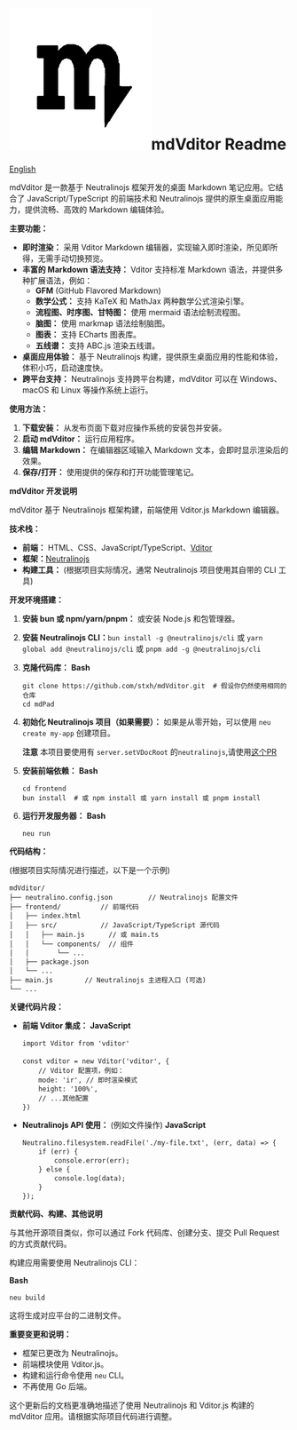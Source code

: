 # ![](resources/icons/appicon.png)**mdVditor Readme**

[English](README.md)

mdVditor 是一款基于 Neutralinojs 框架开发的桌面 Markdown 笔记应用。它结合了 JavaScript/TypeScript 的前端技术和 Neutralinojs 提供的原生桌面应用能力，提供流畅、高效的 Markdown 编辑体验。

**主要功能：**

* **即时渲染：** 采用 Vditor Markdown 编辑器，实现输入即时渲染，所见即所得，无需手动切换预览。
* **丰富的 Markdown 语法支持：** Vditor 支持标准 Markdown 语法，并提供多种扩展语法，例如：
  * **GFM** (GitHub Flavored Markdown)
  * **数学公式：** 支持 KaTeX 和 MathJax 两种数学公式渲染引擎。
  * **流程图、时序图、甘特图：** 使用 mermaid 语法绘制流程图。
  * **脑图：** 使用 markmap 语法绘制脑图。
  * **图表：** 支持 ECharts 图表库。
  * **五线谱：** 支持 ABC.js 渲染五线谱。
* **桌面应用体验：** 基于 Neutralinojs 构建，提供原生桌面应用的性能和体验，体积小巧，启动速度快。
* **跨平台支持：** Neutralinojs 支持跨平台构建，mdVditor 可以在 Windows、macOS 和 Linux 等操作系统上运行。

**使用方法：**

1. **下载安装：** 从发布页面下载对应操作系统的安装包并安装。
2. **启动 mdVditor：** 运行应用程序。
3. **编辑 Markdown：** 在编辑器区域输入 Markdown 文本，会即时显示渲染后的效果。
4. **保存/打开：** 使用提供的保存和打开功能管理笔记。

**mdVditor 开发说明**

mdVditor 基于 Neutralinojs 框架构建，前端使用 Vditor.js Markdown 编辑器。

**技术栈：**

* **前端：** HTML、CSS、JavaScript/TypeScript、[Vditor](https://github.com/Vanessa219/vditor)
* **框架：**[Neutralinojs](https://www.google.com/url?sa=E&source=gmail&q=https://neutralino.js.org/)
* **构建工具：** (根据项目实际情况，通常 Neutralinojs 项目使用其自带的 CLI 工具)

**开发环境搭建：**

1. **安装 bun 或 npm/yarn/pnpm：** 或安装 Node.js 和包管理器。
2. **安装 Neutralinojs CLI：**`bun install -g @neutralinojs/cli` 或 `yarn global add @neutralinojs/cli` 或 `pnpm add -g @neutralinojs/cli`
3. **克隆代码库：**
   **Bash**

   ```
   git clone https://github.com/stxh/mdVditor.git  # 假设你仍然使用相同的仓库
   cd mdPad
   ```
4. **初始化 Neutralinojs 项目（如果需要）：** 如果是从零开始，可以使用 `neu create my-app` 创建项目。

   **注意** 本项目要使用有 `server.setVDocRoot` 的`neutralinojs`,请使用[这个PR](https://github.com/neutralinojs/neutralinojs/pull/1365)
5. **安装前端依赖：**
   **Bash**

   ```
   cd frontend
   bun install  # 或 npm install 或 yarn install 或 pnpm install
   ```
6. **运行开发服务器：**
   **Bash**

   ```
   neu run
   ```

**代码结构：**

(根据项目实际情况进行描述，以下是一个示例)

```
mdVditor/
├── neutralino.config.json         // Neutralinojs 配置文件
├── frontend/          // 前端代码
│   ├── index.html
│   ├── src/           // JavaScript/TypeScript 源代码
│   │   ├── main.js      // 或 main.ts
│   │   └── components/  // 组件
│   │       └── ...
│   ├── package.json
│   └── ...
├── main.js        // Neutralinojs 主进程入口 (可选)
└── ...
```

**关键代码片段：**

* **前端 Vditor 集成：**
  **JavaScript**

  ```
  import Vditor from 'vditor'

  const vditor = new Vditor('vditor', {
      // Vditor 配置项，例如：
      mode: 'ir', // 即时渲染模式
      height: '100%',
      // ...其他配置
  })
  ```
* **Neutralinojs API 使用：** (例如文件操作)
  **JavaScript**

  ```
  Neutralino.filesystem.readFile('./my-file.txt', (err, data) => {
      if (err) {
          console.error(err);
      } else {
          console.log(data);
      }
  });
  ```

**贡献代码、构建、其他说明**

与其他开源项目类似，你可以通过 Fork 代码库、创建分支、提交 Pull Request 的方式贡献代码。

构建应用需要使用 Neutralinojs CLI：

**Bash**

```
neu build
```

这将生成对应平台的二进制文件。

**重要变更和说明：**

* 框架已更改为 Neutralinojs。
* 前端模块使用 Vditor.js。
* 构建和运行命令使用 `neu` CLI。
* 不再使用 Go 后端。

这个更新后的文档更准确地描述了使用 Neutralinojs 和 Vditor.js 构建的 mdVditor 应用。请根据实际项目代码进行调整。
